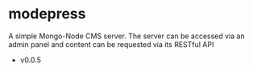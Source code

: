 # modepress
A simple Mongo-Node CMS server. The server can be accessed via an admin panel and content can be requested via its RESTful API

* v0.0.5


